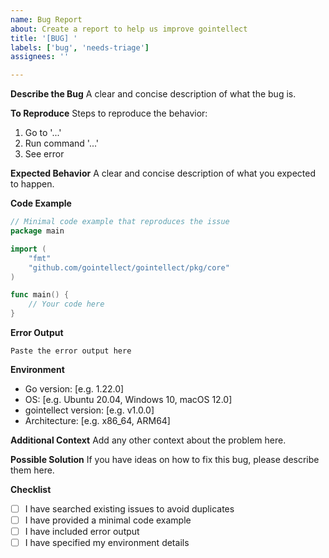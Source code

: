```yaml
---
name: Bug Report
about: Create a report to help us improve gointellect
title: '[BUG] '
labels: ['bug', 'needs-triage']
assignees: ''

---
```


**Describe the Bug**
A clear and concise description of what the bug is.

**To Reproduce**
Steps to reproduce the behavior:
1. Go to '...'
2. Run command '...'
3. See error

**Expected Behavior**
A clear and concise description of what you expected to happen.

**Code Example**
```go
// Minimal code example that reproduces the issue
package main

import (
    "fmt"
    "github.com/gointellect/gointellect/pkg/core"
)

func main() {
    // Your code here
}
```

**Error Output**
```
Paste the error output here
```

**Environment**
- Go version: [e.g. 1.22.0]
- OS: [e.g. Ubuntu 20.04, Windows 10, macOS 12.0]
- gointellect version: [e.g. v1.0.0]
- Architecture: [e.g. x86_64, ARM64]

**Additional Context**
Add any other context about the problem here.

**Possible Solution**
If you have ideas on how to fix this bug, please describe them here.

**Checklist**
- [ ] I have searched existing issues to avoid duplicates
- [ ] I have provided a minimal code example
- [ ] I have included error output
- [ ] I have specified my environment details
